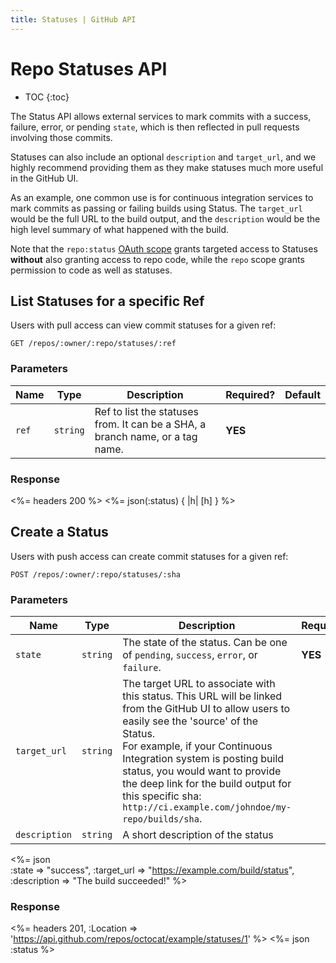 ```yaml
---
title: Statuses | GitHub API
---
```


# Repo Statuses API

* TOC
{:toc}

The Status API allows external services to mark commits with a success,
failure, error, or pending `state`, which is then reflected in pull requests
involving those commits.

Statuses can also include an optional `description` and `target_url`, and
we highly recommend providing them as they make statuses much more
useful in the GitHub UI.

As an example, one common use is for continuous integration
services to mark commits as passing or failing builds using Status.  The
`target_url` would be the full URL to the build output, and the
`description` would be the high level summary of what happened with the
build.

Note that the `repo:status` [OAuth scope](/v3/oauth/#scopes) grants targeted
access to Statuses **without** also granting access to repo code, while the
`repo` scope grants permission to code as well as statuses.

## List Statuses for a specific Ref

Users with pull access can view commit statuses for a given ref:

    GET /repos/:owner/:repo/statuses/:ref

### Parameters

Name | Type | Description | Required? | Default
-----|------|--------------|----------|---------
`ref`|`string` | Ref to list the statuses from. It can be a SHA, a branch name, or a tag name.|**YES**|


### Response

<%= headers 200 %>
<%= json(:status) { |h| [h] } %>

## Create a Status

Users with push access can create commit statuses for a given ref:

    POST /repos/:owner/:repo/statuses/:sha

### Parameters

Name | Type | Description | Required? | Default
-----|------|--------------|----------|---------
`state`|`string` | The state of the status. Can be one of `pending`, `success`, `error`, or `failure`.|**YES**|
`target_url`|`string` | The target URL to associate with this status.  This URL will be linked from the GitHub UI to allow users to easily see the 'source' of the Status.<br/>For example, if your Continuous Integration system is posting build status, you would want to provide the deep link for the build output for this specific sha: `http://ci.example.com/johndoe/my-repo/builds/sha`.| |
`description`|`string` | A short description of the status| |


<%= json \
  :state         => "success",
  :target_url      => "https://example.com/build/status",
  :description   => "The build succeeded!"
%>

### Response

<%= headers 201,
      :Location =>
'https://api.github.com/repos/octocat/example/statuses/1' %>
<%= json :status %>
